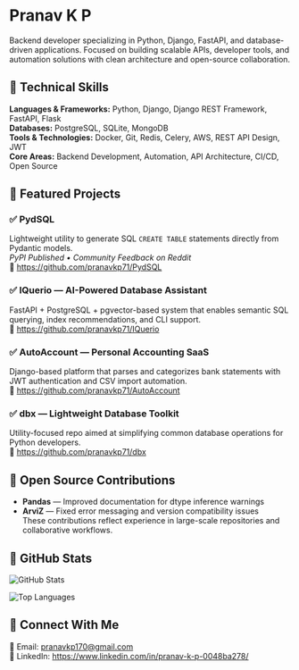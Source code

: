 # Pranav K P

Backend developer specializing in Python, Django, FastAPI, and database-driven applications. Focused on building scalable APIs, developer tools, and automation solutions with clean architecture and open-source collaboration.

## 🔹 Technical Skills
**Languages & Frameworks:** Python, Django, Django REST Framework, FastAPI, Flask  
**Databases:** PostgreSQL, SQLite, MongoDB  
**Tools & Technologies:** Docker, Git, Redis, Celery, AWS, REST API Design, JWT  
**Core Areas:** Backend Development, Automation, API Architecture, CI/CD, Open Source

## 🔹 Featured Projects

### ✅ PydSQL  
Lightweight utility to generate SQL `CREATE TABLE` statements directly from Pydantic models.  
*PyPI Published • Community Feedback on Reddit*  
🔗 https://github.com/pranavkp71/PydSQL

### ✅ IQuerio — AI-Powered Database Assistant  
FastAPI + PostgreSQL + pgvector-based system that enables semantic SQL querying, index recommendations, and CLI support.  
🔗 https://github.com/pranavkp71/IQuerio

### ✅ AutoAccount — Personal Accounting SaaS  
Django-based platform that parses and categorizes bank statements with JWT authentication and CSV import automation.  
🔗 https://github.com/pranavkp71/AutoAccount

### ✅ dbx — Lightweight Database Toolkit  
Utility-focused repo aimed at simplifying common database operations for Python developers.  
🔗 https://github.com/pranavkp71/dbx

## 🔹 Open Source Contributions
- **Pandas** — Improved documentation for dtype inference warnings
- **ArviZ** — Fixed error messaging and version compatibility issues  
These contributions reflect experience in large-scale repositories and collaborative workflows.

## 🔹 GitHub Stats
![GitHub Stats](https://github-readme-stats.vercel.app/api?username=pranavkp71&show_icons=true&hide_title=true)

![Top Languages](https://github-readme-stats.vercel.app/api/top-langs/?username=pranavkp71&layout=compact)

## 🔹 Connect With Me
📧 Email: pranavkp170@gmail.com  
🔗 LinkedIn: https://www.linkedin.com/in/pranav-k-p-0048ba278/  
